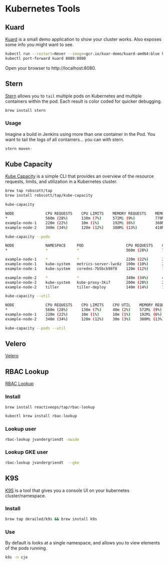 # Kubernetes Tools

## Kuard

[Kuard](https://github.com/kubernetes-up-and-running/kuard) is a small demo application to show your cluster works.
Also exposes some info you might want to see.

```bash
kubectl run --restart=Never --image=gcr.io/kuar-demo/kuard-amd64:blue kuard
kubectl port-forward kuard 8080:8080
```

Open your browser to http://localhost:8080.

## Stern

[Stern](https://github.com/wercker/stern) allows you to `tail` multiple pods on Kubernetes and multiple containers within the pod. Each result is color coded for quicker debugging.

```bash
brew install stern
```

### Usage

Imagine a build in Jenkins using more than one container in the Pod.
You want to tail the logs of all containers... you can with stern.

```bash
stern maven-
```

## Kube Capacity

[Kube Capacity](https://github.com/robscott/kube-capacity) is a simple CLI that provides an overview of the resource requests, limits, and utilization in a Kubernetes cluster.

```bash
brew tap robscott/tap
brew install robscott/tap/kube-capacity
```

```bash
kube-capacity
```

```bash
NODE              CPU REQUESTS    CPU LIMITS    MEMORY REQUESTS    MEMORY LIMITS
*                 560m (28%)      130m (7%)     572Mi (9%)         770Mi (13%)
example-node-1    220m (22%)      10m (1%)      192Mi (6%)         360Mi (12%)
example-node-2    340m (34%)      120m (12%)    380Mi (13%)        410Mi (14%)
```

```bash
kube-capacity --pods
```

```bash
NODE              NAMESPACE     POD                   CPU REQUESTS    CPU LIMITS    MEMORY REQUESTS    MEMORY LIMITS
*                 *             *                     560m (28%)      780m (38%)    572Mi (9%)         770Mi (13%)

example-node-1    *             *                     220m (22%)      320m (32%)    192Mi (6%)         360Mi (12%)
example-node-1    kube-system   metrics-server-lwc6z  100m (10%)      200m (20%)    100Mi (3%)         200Mi (7%)
example-node-1    kube-system   coredns-7b5bcb98f8    120m (12%)      120m (12%)    92Mi (3%)          160Mi (5%)

example-node-2    *             *                     340m (34%)      460m (46%)    380Mi (13%)        410Mi (14%)
example-node-2    kube-system   kube-proxy-3ki7       200m (20%)      280m (28%)    210Mi (7%)         210Mi (7%)
example-node-2    tiller        tiller-deploy         140m (14%)      180m (18%)    170Mi (5%)         200Mi (7%)
```

```bash
kube-capacity --util
```

```bash
NODE              CPU REQUESTS    CPU LIMITS    CPU UTIL    MEMORY REQUESTS    MEMORY LIMITS   MEMORY UTIL
*                 560m (28%)      130m (7%)     40m (2%)    572Mi (9%)         770Mi (13%)     470Mi (8%)
example-node-1    220m (22%)      10m (1%)      10m (1%)    192Mi (6%)         360Mi (12%)     210Mi (7%)
example-node-2    340m (34%)      120m (12%)    30m (3%)    380Mi (13%)        410Mi (14%)     260Mi (9%)
```

```bash
kube-capacity --pods --util
```

## Velero

[Velero](https://github.com/heptio/velero) 

## RBAC Lookup

[RBAC Lookup](https://github.com/reactiveops/rbac-lookup) 

### Install

``` bash tab="bash"
brew install reactiveops/tap/rbac-lookup
```

``` bash tab="Krew"
kubectl krew install rbac-lookup
```

### Lookup user

```bash
rbac-lookup jvandergriendt -owide
```

### Lookup GKE user

```bash
rbac-lookup jvandergriendt  --gke
```

## K9S

[K9S](https://github.com/derailed/k9s) is a tool that gives you a console UI on your kubernetes cluster/namespace.

### Install

```bash
brew tap derailed/k9s && brew install k9s
```

### Use

By default is looks at a single namespace, and allows you to view elements of the pods running.

```bash
k9s -n cje
```